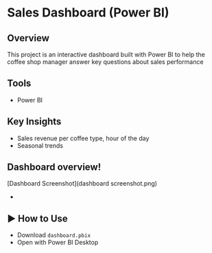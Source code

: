 # Sales Dashboard (Power BI)

##  Overview
This project is an interactive dashboard built with Power BI to help the coffee shop manager answer key questions about sales performance

## Tools
- Power BI

## Key Insights
- Sales revenue per coffee type, hour of the day
- Seasonal trends
## Dashboard overview!
[Dashboard Screenshot](dashboard screenshot.png)

- 
## ▶️ How to Use
- Download `dashboard.pbix`
- Open with Power BI Desktop
